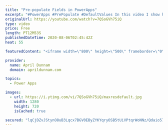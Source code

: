 ```yaml
---
title: "Pre-populate Fields in PowerApps"
excerpt: "#PowerApps #PrePopulate #DefaultValues In this video I show how you can pre-populate fields in PowerApps including:  date, choice, person and single line of text fields.  Some additional concepts you'll learn include: ✅  How to check the form mode ✅  Default Date field to todays date ✅  Default person"
originalUrl: https://youtube.com/watch?v=7QSoGVh75iQ
type: video
price: Free
length: PT12M53S
publishedDateTime: 2020-08-06T02:45:42Z
heat: 55

featuredContent: "<iframe width=\"800\" height=\"500\" frameborder=\"0\" src=\"https://www.youtube.com/embed/7QSoGVh75iQ\" allow=\"accelerometer; autoplay; encrypted-media; gyroscope; picture-in-picture\" allowfullscreen></iframe>"

provider:
  name: April Dunnam
  domain: aprildunnam.com

topics:
  - Power Apps

images:
  - url: https://i.ytimg.com/vi/7QSoGVh75iQ/maxresdefault.jpg
    width: 1280
    height: 720
    isCached: true

secured: "lqCjDZvJStynO8uB3Lqcx7BGV0EByZYKYqryOSB5tUiVPtqrWoNNz/Qdaio57SDe89N1WeEzLVyd8MZ5Ne/EsVgcteRNe2qHMtuePFZT4wczZgq5y+p9ON+Tjy8O8TriA6lXYe8o5xNDJlBv/rmguW4sNawJ6pCuz4ip8G7n9UBh4eUqd1jN/QuZoeSbxoBwN8VeqMoZm6t3AOlY74aLcSjJvLCCEOIVkYXPoqv/b6tCnpvMOJimMHwumFapvQBrNmQ9gL7Xc9ExNehfnGlBd+fmcf91pzkrQVMTaHzjqlQg6UybLKnpbhi5Wxz7YK+sVl7zCPmGpcZ3IprFHmbQOHkcfrgqSw3uUK1vFtJ7U/5mxMtkK14bz/Le3+Hr6J5iJGRjCc0bfnUZwZVgpuf09jXKgmV15xumlt3o8cQ6QQk=;4McmKlo7TEdxSFKRQaBqrw=="
---
```



